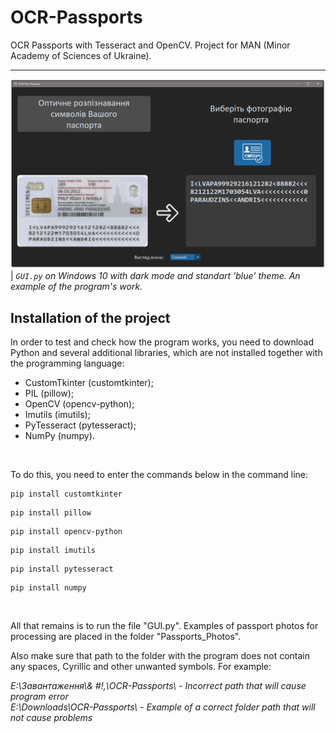 # OCR-Passports
 OCR Passports with Tesseract and OpenCV. Project for MAN (Minor Academy of Sciences of Ukraine).

---

![](GUI_Dark.png)
| _`GUI.py` on Windows 10 with dark mode and standart 'blue' theme. An example of the program's work._

## Installation of the project

In order to test and check how the program works, you need to download Python and several additional libraries, which are not installed together with the programming language:

- CustomTkinter (customtkinter);
- PIL (pillow);
- OpenCV (opencv-python);
- Imutils (imutils);
- PyTesseract (pytesseract);
- NumPy (numpy).

<br>

To do this, you need to enter the commands below in the command line:

```
pip install customtkinter
```
```
pip install pillow
```
```
pip install opencv-python
```
```
pip install imutils
```
```
pip install pytesseract
```
```
pip install numpy
```

<br>

All that remains is to run the file "GUI.py". Examples of passport photos for processing are placed in the folder "Passports_Photos".

Also make sure that path to the folder with the program does not contain any spaces, Cyrillic and other unwanted symbols. For example:

<i>E:\Завантаження\\& #!,\OCR-Passports\ - Incorrect path that will cause program error <br>
<i>E:\Downloads\OCR-Passports\ - Example of a correct folder path that will not cause problems
